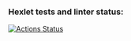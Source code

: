 ### Hexlet tests and linter status:
[![Actions Status](https://github.com/gratiae/frontend-project-44/workflows/hexlet-check/badge.svg)](https://github.com/gratiae/frontend-project-44/actions)